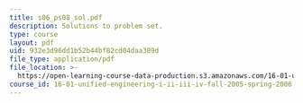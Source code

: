 ```yaml
---
title: s06_ps08_sol.pdf
description: Solutions to problem set.
type: course
layout: pdf
uid: 932e3d96dd1b52b44bf82cd04daa389d
file_type: application/pdf
file_location: >-
  https://open-learning-course-data-production.s3.amazonaws.com/16-01-unified-engineering-i-ii-iii-iv-fall-2005-spring-2006/932e3d96dd1b52b44bf82cd04daa389d_s06_ps08_sol.pdf
course_id: 16-01-unified-engineering-i-ii-iii-iv-fall-2005-spring-2006
---
```

